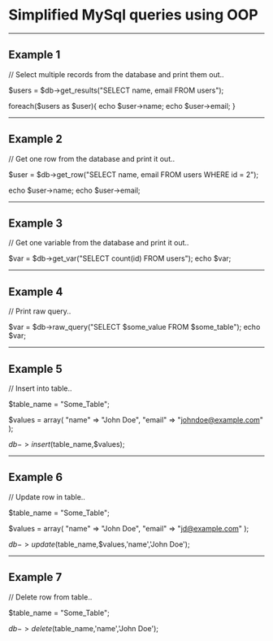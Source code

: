 # Simplified MySql queries using OOP
----------------------------------------------------
Example 1
----------------------------------------------------

// Select multiple records from the database and print them out..

$users = $db->get_results("SELECT name, email FROM users");

foreach($users as $user){
	echo $user->name;
	echo $user->email;
}
 
----------------------------------------------------
Example 2
----------------------------------------------------

// Get one row from the database and print it out..

$user = $db->get_row("SELECT name, email FROM users WHERE id = 2");

echo $user->name;
echo $user->email;

----------------------------------------------------
Example 3
----------------------------------------------------

// Get one variable from the database and print it out..

$var = $db->get_var("SELECT count(id) FROM users");
echo $var;

----------------------------------------------------
Example 4
----------------------------------------------------

// Print raw query..

$var = $db->raw_query("SELECT $some_value FROM $some_table");
echo $var;

----------------------------------------------------
Example 5
----------------------------------------------------

// Insert into table..

$table_name = "Some_Table";

$values = array(
	"name" => "John Doe",
	"email" => "johndoe@example.com"
);

$db->insert($table_name,$values);

----------------------------------------------------
Example 6
----------------------------------------------------

// Update row in table..

$table_name = "Some_Table";

$values = array(
	"name" => "John Doe",
	"email" => "jd@example.com"
);

$db->update($table_name,$values,'name','John Doe');


----------------------------------------------------
Example 7
----------------------------------------------------

// Delete row from table..

$table_name = "Some_Table";

$db->delete($table_name,'name','John Doe');
